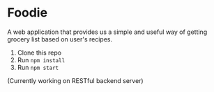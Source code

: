 # Foodie

A web application that provides us a simple and useful way of getting grocery list based on user's recipes.

1. Clone this repo
2. Run `npm install`
3. Run `npm start`

(Currently working on RESTful backend server)
